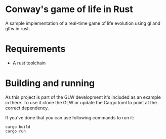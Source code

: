 # Conway's game of life in Rust 
A sample implementation of a real-time game of life evolution using gl and glfw in rust.

# Requirements
- A rust toolchain

# Building and running
As this project is part of the GLW development it's included as an example in there. To use it clone the GLW or update the Cargo.toml to point at the correct dependency.

If you've done that you can use following commands to run it:
```
cargo build
cargo run
```